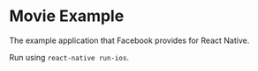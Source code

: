 # Movie Example

The example application that Facebook provides for React Native.

Run using `react-native run-ios`.
